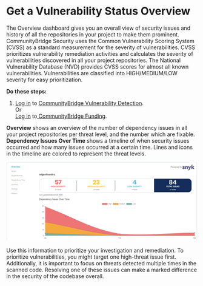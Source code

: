 # Get a Vulnerability Status Overview

The Overview dashboard gives you an overall view of security issues and history of all the repositories in your project to make them prominent. CommunityBridge Security uses the Common Vulnerability Scoring System \(CVSS\) as a standard measurement for the severity of vulnerabilities. CVSS prioritizes vulnerability remediation activities and calculates the severity of vulnerabilities discovered in all your project repositories. The National Vulnerability Database \(NVD\) provides CVSS scores for almost all known vulnerabilities. Vulnerabilities are classified into HIGH/MEDIUM/LOW severity for easy prioritization.

**Do these steps:**

1. [Log in](../../sso/log-in-to-communitybridge/) to [CommunityBridge Vulnerability Detection](open-communitybridge-vulnerability-detection.md#projects-applied-to-communitybridge-vulnerability-detection).  
                                     Or  
     [Log in](../../sso/log-in-to-communitybridge/) to[ CommunityBridge Funding](open-communitybridge-vulnerability-detection.md#projects-applied-to-communitybridge-funding).

**Overview** shows an overview of the number of dependency issues in all your project repositories per threat level, and the number which are fixable. **Dependency Issues Over Time** shows a timeline of when security issues occurred and how many issues occurred at a certain time. Lines and icons in the timeline are colored to represent the threat levels.

![Security Overview](../../.gitbook/assets/security-overview.png)

Use this information to prioritize your investigation and remediation. To prioritize vulnerabilities, you might target one high-threat issue first. Additionally, it is important to focus on threats detected multiple times in the scanned code. Resolving one of these issues can make a marked difference in the security of the codebase overall.

